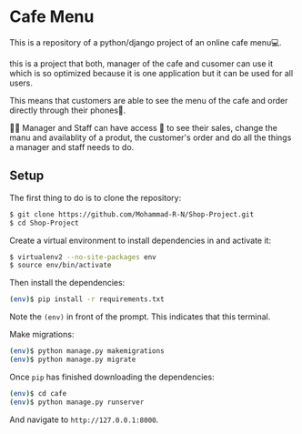 # Cafe Menu
This is a repository of a python/django project of an online cafe menu💻.

this is a project that both, manager of the cafe and cusomer can use it which is so optimized because it is one application but it can be used for all users. 

This means that customers are able to see the menu of the cafe and order directly through their phones📲.

👨👩 Manager and Staff can have access 🔑 to see their sales, change the manu and availablity of a produt, the customer's order and do all the things a manager and staff needs to do.

## Setup
The first thing to do is to clone the repository:

```sh
$ git clone https://github.com/Mohammad-R-N/Shop-Project.git
$ cd Shop-Project
```

Create a virtual environment to install dependencies in and activate it:

```sh
$ virtualenv2 --no-site-packages env
$ source env/bin/activate
```

Then install the dependencies:

```sh
(env)$ pip install -r requirements.txt
```

Note the `(env)` in front of the prompt. This indicates that this terminal.

Make migrations: 

```sh
(env)$ python manage.py makemigrations
(env)$ python manage.py migrate
```

Once `pip` has finished downloading the dependencies:

```sh
(env)$ cd cafe
(env)$ python manage.py runserver
```
And navigate to `http://127.0.0.1:8000`.

